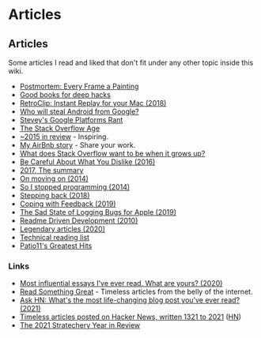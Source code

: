 # Articles

## Articles

Some articles I read and liked that don't fit under any other topic inside this wiki.

-   [Postmortem: Every Frame a Painting](https://medium.com/@tonyszhou/postmortem-1b338537fabc)
-   [Good books for deep hacks](https://begriffs.com/posts/2017-04-13-longterm-computing-reading.html)
-   [RetroClip: Instant Replay for your Mac (2018)](https://www.realartists.com/blog/retroclip-instant-replay-for-your-mac.html)
-   [Who will steal Android from Google?](https://medium.com/@steve.yegge/who-will-steal-android-from-google-af3622b6252e)
-   [Stevey's Google Platforms Rant](https://gist.github.com/chitchcock/1281611)
-   [The Stack Overflow Age](https://www.joelonsoftware.com/2018/04/06/the-stack-overflow-age/)
-   [\~2015 in review](https://medium.com/@sebmck/2015-in-review-51ac7035e272) - Inspiring.
-   [My AirBnb story](https://medium.com/non-fiction/my-airbnb-story-cafb5cd7fcbe) - Share your work.
-   [What does Stack Overflow want to be when it grows up?](https://blog.codinghorror.com/what-does-stack-overflow-want-to-be-when-it-grows-up/)
-   [Be Careful About What You Dislike (2016)](http://lucumr.pocoo.org/2016/11/5/be-careful-about-what-you-dislike/)
-   [2017, The summary](https://turiphro.nl/writings/2017-summary/)
-   [On moving on (2014)](https://ostera.io/essays/LOV-000-on-moving-on.html)
-   [So I stopped programming (2014)](https://ostera.io/essays/LOV-001-so-i-stopped-programming.html)
-   [Stepping back (2018)](https://write.as/matt/stepping-back)
-   [Coping with Feedback (2019)](https://overreacted.io/coping-with-feedback/)
-   [The Sad State of Logging Bugs for Apple (2019)](https://www.corbinstreehouse.com/blog/2019/03/the-sad-state-of-logging-bugs-for-apple/)
-   [Readme Driven Development (2010)](https://tom.preston-werner.com/2010/08/23/readme-driven-development.html)
-   [Legendary articles (2020)](https://wheresvic.net/legendary)
-   [Technical reading list](https://linus.zone/technical-reading)
-   [Patio11's Greatest Hits](https://www.kalzumeus.com/greatest-hits/)

### Links

-   [Most influential essays I've ever read. What are yours? (2020)](https://twitter.com/patrick_oshag/status/1278307221944840193)
-   [Read Something Great](https://www.readsomethinggreat.com) - Timeless articles from the belly of the internet.
-   [Ask HN: What's the most life-changing blog post you've ever read? (2021)](https://news.ycombinator.com/item?id=28232165)
-   [Timeless articles posted on Hacker News, written 1321 to 2021](https://hn.lindylearn.io) ([HN](https://news.ycombinator.com/item?id=29605429))
-   [The 2021 Stratechery Year in Review](https://stratechery.com/2021/the-2021-stratechery-year-in-review/)

